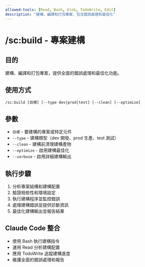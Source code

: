 ```yaml
---
allowed-tools: [Read, Bash, Glob, TodoWrite, Edit]
description: "建構、編譯和打包專案，包含錯誤處理和最佳化"
---
```


# /sc:build - 專案建構

## 目的
建構、編譯和打包專案，提供全面的錯誤處理和最佳化功能。

## 使用方式
```
/sc:build [目標] [--type dev|prod|test] [--clean] [--optimize]
```

## 參數
- `目標` - 要建構的專案或特定元件
- `--type` - 建構類型（dev 開發、prod 生產、test 測試）
- `--clean` - 建構前清理建構產物
- `--optimize` - 啟用建構最佳化
- `--verbose` - 啟用詳細建構輸出

## 執行步驟
1. 分析專案結構和建構配置
2. 驗證相依性和環境設定
3. 執行建構程序並監控錯誤
4. 處理建構錯誤並提供診斷資訊
5. 最佳化建構輸出並報告結果

## Claude Code 整合
- 使用 Bash 執行建構指令
- 運用 Read 分析建構配置
- 應用 TodoWrite 追蹤建構進度
- 維護全面的錯誤處理和報告